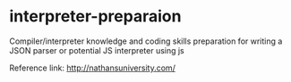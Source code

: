# interpreter-preparaion

Compiler/interpreter knowledge and coding skills preparation for writing
a JSON parser or potential JS interpreter using js

Reference link: 
http://nathansuniversity.com/
